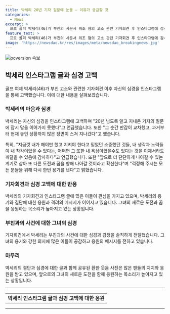 ```yaml
---
title: 박세리 20년 기자 질문에 눈물 – 이유가 궁금할 것
categories:
  - News
excerpt: >
  프로 골퍼 박세리(46)가 부친의 사문서 위조 혐의 고소 관련 기자회견 후 인스타그램에 감사와 심경을 털어놨다. 20년 넘는 기자와의 인연에서 찾아온 심경의 변화를 고백하며, 새로운 도전과 꿈을 향해 나아갈 다짐을 했다. 박세리는 부친의 채무를 개인적으로 변제하며 감당할 수 있는 한계를 넘어섰다고 밝히며 안타까운 일로 눈물을 흘렸다. 클릭하고 싶은 이야기로 박세리의 용기와 감사의 마음이 전해진다.
feature_text: >
  프로 골퍼 박세리(46)가 부친의 사문서 위조 혐의 고소 관련 기자회견 후 인스타그램에 감사와 심경을 털어놨다. 20년 넘는 기자와의 인연에서 찾아온 심경의 변화를 고백하며, 새로운 도전과 꿈을 향해 나아갈 다짐을 했다. 박세리는 부친의 채무를 개인적으로 변제하며 감당할 수 있는 한계를 넘어섰다고 밝히며 안타까운 일로 눈물을 흘렸다. 클릭하고 싶은 이야기로 박세리의 용기와 감사의 마음이 전해진다.
image: 'https://newsdao.kr/res/images/meta/newsdao_breakingnews.jpg'
---
```


<p><img src="https://newsdao.kr/res/images/meta/newsdao_breakingnews.jpg" alt="pcversion 속보" /></p>

<h2 data-ke-size="size26">박세리 인스타그램 글과 심경 고백</h2>

<p data-ke-size="size16">골프 여제 박세리(46)가 부친 고소와 관련한 기자회견 이후 자신의 심경을 인스타그램을 통해 고백했습니다. 이에 대한 내용을 살펴보겠습니다.</p>

<h3>박세리의 마음과 심경</h3>

<p data-ke-size="size16">박세리는 자신의 심경을 인스타그램에 고백하며 "20년 넘도록 알고 지내온 기자의 질문에 잠시 말을 이어가지 못했다"고 언급했습니다. 또한 "그 순간 만감이 교차했고, 과거부터 현재 놓인 상황까지 많은 장면이 스쳐 지나갔다"고 했습니다.</p>

<p data-ke-size="size16">특히, "지금껏 내가 해야만 했고 지켜야 한다고 믿었던 소중했던 것들, 내 생각과 노력들이 내 착각이었을 수 있다는, 어쩌면 그 또한 내 욕심이었을수도 있다는 것을 이제서라도 깨달을 수 있음에 감사하다"고 언급했습니다. 또한 "앞으로 더 단단하게 나아갈 수 있는 계기로 삼아 또 다른 도전과 꿈을 향해 나아갈 것이라고 확신한다"며 "걱정해 주시는 모든 분들을 위해 다시 한번 용기를 낸다"고 밝혔습니다.</p>

<h3>기자회견과 심경 고백에 대한 반응</h3>

<p data-ke-size="size16">박세리의 기자회견과 인스타그램 글에 많은 이들이 관심을 가지고 있으며, 박세리의 용기와 결단에 대한 응원과 격려의 메시지가 이어지고 있습니다. 그녀의 새로운 도전과 꿈을 응원하는 목소리가 높아지고 있는 상황입니다.</p>

<h3>부친과의 사건에 대한 그녀의 심경</h3>

<p data-ke-size="size16">기자회견에서 박세리는 부친과의 사건에 대한 심경과 감정을 솔직하게 전달했습니다. 그녀의 용기와 강한 의지에 많은 이들이 공감하고 응원의 메시지를 전하고 있습니다.</p>

<h3>마무리</h3>

<p data-ke-size="size16">박세리의 결단과 심경에 대한 글과 함께 공유된 환한 웃음 사진은 많은 팬들의 지지와 응원을 받고 있으며, 앞으로의 그녀의 새로운 도전을 함께 응원하는 목소리가 높아지고 있는 상황입니다.</p>

<hr>

<table>
  <tr>
    <td style="text-align: center; height: 17px;"><b>박세리 인스타그램 글과 심경 고백에 대한 응원</b></td>
  </tr>
</table>

<hr>

<p data-ke-size="size16">&nbsp;</p>

